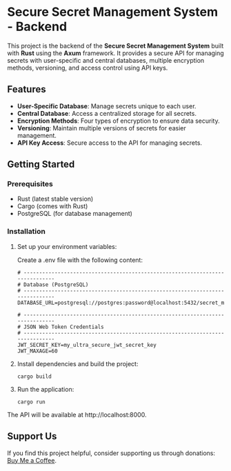 # Secure Secret Management System - Backend

This project is the backend of the **Secure Secret Management System** built with **Rust** using the **Axum** framework. It provides a secure API for managing secrets with user-specific and central databases, multiple encryption methods, versioning, and access control using API keys.

## Features

- **User-Specific Database**: Manage secrets unique to each user.
- **Central Database**: Access a centralized storage for all secrets.
- **Encryption Methods**: Four types of encryption to ensure data security.
- **Versioning**: Maintain multiple versions of secrets for easier management.
- **API Key Access**: Secure access to the API for managing secrets.

## Getting Started

### Prerequisites

- Rust (latest stable version)
- Cargo (comes with Rust)
- PostgreSQL (for database management)

### Installation

1. Set up your environment variables:
    
    Create a .env file with the following content:
    ```
    # ----------------------------------------------------------------------------- 
    # Database (PostgreSQL) 
    # ----------------------------------------------------------------------------- 
    DATABASE_URL=postgresql://postgres:password@localhost:5432/secret_management 

    # ----------------------------------------------------------------------------- 
    # JSON Web Token Credentials 
    # ----------------------------------------------------------------------------- 
    JWT_SECRET_KEY=my_ultra_secure_jwt_secret_key 
    JWT_MAXAGE=60
    ```

2. Install dependencies and build the project:
    
    ```
    cargo build
    ```

3. Run the application:

    ```
    cargo run
    ```

The API will be available at http://localhost:8000.

## Support Us
If you find this project helpful, consider supporting us through donations: [Buy Me a Coffee](https://buymeacoffee.com/aarambhdevhub).
